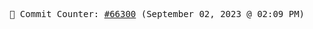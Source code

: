 <p align="center">
    <samp>
        📮 Commit Counter: <a href="https://github.com/Javascript-void0/Javascript-void0/commits/main">#66300</a> (September 02, 2023 @ 02:09 PM)
    </samp>
</p>
